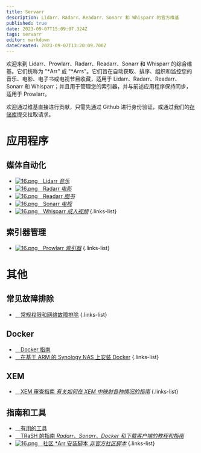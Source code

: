 ```yaml
---
title: Servarr
description: Lidarr、Radarr、Readarr、Sonarr 和 Whisparr 的官方维基
published: true
date: 2023-09-07T15:09:07.324Z
tags: servarr
editor: markdown
dateCreated: 2023-09-07T13:20:09.700Z
---
```


欢迎来到 Lidarr、Prowlarr、Radarr、Readarr、Sonarr 和 Whisparr 的综合维基。它们统称为 "\*Arr" 或 "\*Arrs"。它们旨在自动获取、排序、组织和监控您的音乐、电影、电子书或电视节目收藏，适用于 Lidarr、Radarr、Readarr、Sonarr 和 Whisparr；并且用于管理您的索引器，并与前述应用程序保持同步，适用于 Prowlarr。

欢迎通过维基直接进行贡献，只需先通过 Github 进行身份验证，或通过我们的[存储库](https://github.com/Servarr/Wiki)提交拉取请求。

# 应用程序

## 媒体自动化

- [![16.png](/assets/lidarr/logos/16.png)&emsp;Lidarr *音乐*](/lidarr)
- [![16.png](/assets/radarr/logos/16.png)&emsp;Radarr *电影*](/radarr)
- [![16.png](/assets/readarr/logos/16.png)&emsp;Readarr *图书*](/readarr)
- [![16.png](/assets/sonarr/logos/16.png)&emsp;Sonarr *电视*](/sonarr)
- [![16.png](/assets/whisparr/logos/16.png)&emsp;Whisparr *成人视频*](/whisparr)
{.links-list}

## 索引器管理

- [![16.png](/assets/prowlarr/logos/16.png)&emsp;Prowlarr *索引器*](/prowlarr)
{.links-list}

# 其他

## 常见故障排除

- [<i class="far fa-life-ring"></i>&emsp;常规权限和网络故障排除](/permissions-and-networking)
{.links-list}

## Docker

- [<i class="fab fa-docker"></i>&emsp;Docker 指南](/docker-guide)
- [<i class="fas fa-box-open"></i>&emsp;在基于 ARM 的 Synology NAS 上安装 Docker](/docker-arm-synology)
{.links-list}

## XEM

- [<i class="fab fa-xing"></i>&emsp;XEM 审查指南 *有关如何在 XEM 中映射各种情况的指南*](/sonarr/xem-guide)
{.links-list}

## 指南和工具

- [<i class="fas fa-tools"></i>&emsp;有用的工具](/useful-tools)
- [<i class="fas fa-trash-alt"></i>&emsp;TRaSH 的指南 *Radarr、Sonarr、Docker 和下载客户端的教程和指南*](https://trash-guides.info/)
- [![16.png](/assets/servarr/servarr_dark_fav_16.png)&emsp;社区 \*Arr 安装脚本 *非官方社区脚本*](/install-script)
{.links-list}